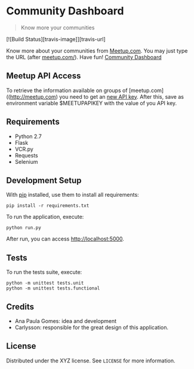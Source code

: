 # Community Dashboard

> Know more your communities

[![Build Status][travis-image]][travis-url]

Know more about your communities from [Meetup.com](http://meetup.com). You may just type the URL (after [meetup.com/]((http://meetup.com))). Have fun! [Community Dashboard](http://communitydashboard.heroku.com)

## Meetup API Access

To retrieve the information available on groups of [meetup.com]((http://meetup.com) you need to get an [new API key](https://secure.meetup.com/meetup_api/key/). After this, save as environment variable $MEETUPAPIKEY with the value of you API key.

## Requirements

- Python 2.7
- Flask
- VCR.py
- Requests
- Selenium

## Development Setup

With [pip](https://pypi.python.org/pypi/pip) installed, use them to install all requirements:

```
pip install -r requirements.txt
```

To run the application, execute:

```
python run.py
```

After run, you can access [http://localhost:5000](http://localhost:5000).

## Tests

To run the tests suite, execute:

```
python -m unittest tests.unit
python -m unittest tests.functional
```

## Credits

- Ana Paula Gomes: idea and development
- Carlysson: responsible for the great design of this application.

## License

Distributed under the XYZ license. See ``LICENSE`` for more information.
